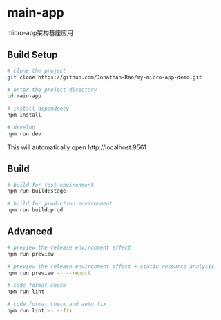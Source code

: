 # main-app

micro-app架构基座应用

## Build Setup

```bash
# clone the project
git clone https://github.com/Jonathan-Rao/my-micro-app-demo.git

# enter the project directory
cd main-app

# install dependency
npm install

# develop
npm run dev
```

This will automatically open http://localhost:9561

## Build

```bash
# build for test environment
npm run build:stage

# build for production environment
npm run build:prod
```

## Advanced

```bash
# preview the release environment effect
npm run preview

# preview the release environment effect + static resource analysis
npm run preview -- --report

# code format check
npm run lint

# code format check and auto fix
npm run lint -- --fix
```

